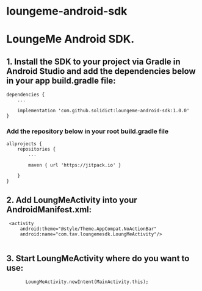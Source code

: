 # loungeme-android-sdk
# LoungeMe Android SDK.

## 1. Install the SDK to your project via Gradle in Android Studio and add the dependencies below in your app build.gradle file:
```
dependencies {
    ...

    implementation 'com.github.solidict:loungeme-android-sdk:1.0.0'
}
```
### Add the repository below in your root build.gradle file
```
allprojects {
    repositories {
        ...
        
        maven { url 'https://jitpack.io' }

    }
}
```

## 2. Add LoungMeActivity into your AndroidManifest.xml:
```
 <activity
     android:theme="@style/Theme.AppCompat.NoActionBar"
     android:name="com.tav.loungemesdk.LoungMeActivity"/>
            
```

## 3. Start LoungMeActivity where do you want to use:
```
       LoungMeActivity.newIntent(MainActivity.this);
```
